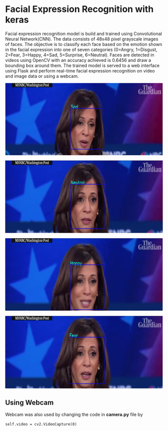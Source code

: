 # Facial Expression Recognition with keras

Facial expression recognition model is build and trained using Convolutional Neural Network(CNN). The data consists of 48x48 pixel grayscale images of faces. The objective is to classify each face based on the emotion shown in the facial expression into one of seven categories (0=Angry, 1=Disgust, 2=Fear, 3=Happy, 4=Sad, 5=Surprise, 6=Neutral). Faces are detected in videos using OpenCV with an accuracy achieved is 0.6456 and draw a bounding box around them. The trained model is served to a web interface using Flask and perform real-time facial expression recognition on video and image data or using a webcam. 

![Sad](https://github.com/dA505819/Facial_Expression_Recognition_with_keras/blob/master/Images/Sad.PNG)

![Neutral](https://github.com/dA505819/Facial_Expression_Recognition_with_keras/blob/master/Images/Neutral.PNG)

![Happy](https://github.com/dA505819/Facial_Expression_Recognition_with_keras/blob/master/Images/Happy.PNG)

![Fear](https://github.com/dA505819/Facial_Expression_Recognition_with_keras/blob/master/Images/Fear.PNG)

## Using Webcam

Webcam was also used by changing the code in **camera.py** file by 
```
self.video = cv2.VideoCapture(0)
```

